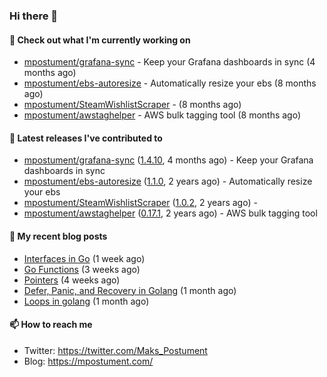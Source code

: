 ### Hi there 👋

#### 👷 Check out what I'm currently working on

- [mpostument/grafana-sync](https://github.com/mpostument/grafana-sync) - Keep your Grafana dashboards in sync (4 months ago)
- [mpostument/ebs-autoresize](https://github.com/mpostument/ebs-autoresize) - Automatically resize your ebs (8 months ago)
- [mpostument/SteamWishlistScraper](https://github.com/mpostument/SteamWishlistScraper) -  (8 months ago)
- [mpostument/awstaghelper](https://github.com/mpostument/awstaghelper) - AWS bulk tagging tool (8 months ago)

#### 🔭 Latest releases I've contributed to

- [mpostument/grafana-sync](https://github.com/mpostument/grafana-sync) ([1.4.10](https://github.com/mpostument/grafana-sync/releases/tag/1.4.10), 4 months ago) - Keep your Grafana dashboards in sync
- [mpostument/ebs-autoresize](https://github.com/mpostument/ebs-autoresize) ([1.1.0](https://github.com/mpostument/ebs-autoresize/releases/tag/1.1.0), 2 years ago) - Automatically resize your ebs
- [mpostument/SteamWishlistScraper](https://github.com/mpostument/SteamWishlistScraper) ([1.0.2](https://github.com/mpostument/SteamWishlistScraper/releases/tag/1.0.2), 2 years ago) - 
- [mpostument/awstaghelper](https://github.com/mpostument/awstaghelper) ([0.17.1](https://github.com/mpostument/awstaghelper/releases/tag/0.17.1), 2 years ago) - AWS bulk tagging tool

#### 📜 My recent blog posts

- [Interfaces in Go](https://mpostument.com/2023/01/15/go-interfaces/) (1 week ago)
- [Go Functions](https://mpostument.com/2023/01/06/go-functions/) (3 weeks ago)
- [Pointers](https://mpostument.com/2022/12/30/go-pointers/) (4 weeks ago)
- [Defer, Panic, and Recovery in Golang](https://mpostument.com/2022/12/22/go-defer-panic/) (1 month ago)
- [Loops in golang](https://mpostument.com/2022/12/17/go-loops/) (1 month ago)

#### 📫 How to reach me

- Twitter: https://twitter.com/Maks_Postument
- Blog: https://mpostument.com/
